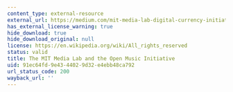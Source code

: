 ```yaml
---
content_type: external-resource
external_url: https://medium.com/mit-media-lab-digital-currency-initiative/the-mit-media-lab-and-the-open-music-initiative-24ccacd126f4#.p624gqm3n
has_external_license_warning: true
hide_download: true
hide_download_original: null
license: https://en.wikipedia.org/wiki/All_rights_reserved
status: valid
title: The MIT Media Lab and the Open Music Initiative
uid: 91ec64fd-9e43-4402-9d32-e4ebb48ca792
url_status_code: 200
wayback_url: ''
---
```

